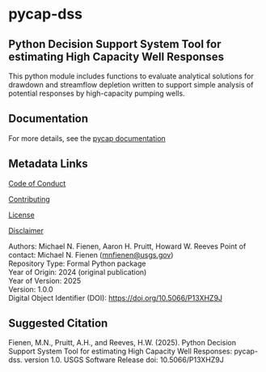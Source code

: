 pycap-dss
=========

Python Decision Support System Tool for estimating High Capacity Well Responses
-------------------------------------------------------------------------------

This python module includes functions to evaluate analytical solutions
for drawdown and streamflow depletion written to support simple analysis
of potential responses by high-capacity pumping wells.

Documentation
-------------
For more details, see the [pycap documentation](https://doi-usgs.github.io/pycap-dss/)

Metadata Links
--------------

[Code of Conduct](CODE_OF_CONDUCT.md)

[Contributing](CONTRIBUTING.md)

[License](LICENSE.md)

[Disclaimer](DISCLAIMER.md)

Authors:          Michael N. Fienen, Aaron H. Pruitt, Howard W. Reeves
Point of contact: Michael N. Fienen (mnfienen@usgs.gov)  
Repository Type:  Formal Python package  
Year of Origin:   2024 (original publication)  
Year of Version:  2025  
Version:          1.0.0   
Digital Object Identifier (DOI): https://doi.org/10.5066/P13XHZ9J  

Suggested Citation
------------------
Fienen, M.N., Pruitt, A.H., and Reeves, H.W. (2025). Python Decision Support System Tool for estimating High Capacity Well Responses: pycap-dss. version 1.0. USGS Software Release doi: 10.5066/P13XHZ9J

